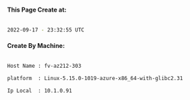 
   
#### This Page Create at:

```bash

2022-09-17 - 23:32:55 UTC

```

#### Create By Machine:

```bash

Host Name : fv-az212-303

platform  : Linux-5.15.0-1019-azure-x86_64-with-glibc2.31

Ip Local  : 10.1.0.91

```

